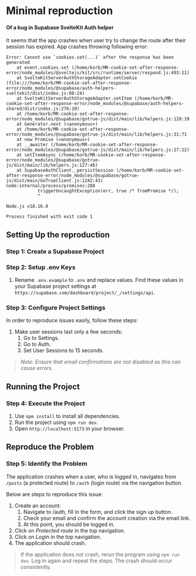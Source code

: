 # Minimal reproduction
#### Of a bug in Supabase SvelteKit Auth helper

It seems that the app crashes when user try to change the route
after their session has expired. App crashes throwing following error:

```
Error: Cannot use `cookies.set(...)` after the response has been generated
    at event.cookies.set (/home/korb/MR-cookie-set-after-response-error/node_modules/@sveltejs/kit/src/runtime/server/respond.js:493:11)
    at SvelteKitServerAuthStorageAdapter.setCookie (file:///home/korb/MR-cookie-set-after-response-error/node_modules/@supabase/auth-helpers-sveltekit/dist/index.js:80:24)
    at SvelteKitServerAuthStorageAdapter.setItem (/home/korb/MR-cookie-set-after-response-error/node_modules/@supabase/auth-helpers-shared/dist/index.js:276:10)
    at /home/korb/MR-cookie-set-after-response-error/node_modules/@supabase/gotrue-js/dist/main/lib/helpers.js:128:19
    at Generator.next (<anonymous>)
    at /home/korb/MR-cookie-set-after-response-error/node_modules/@supabase/gotrue-js/dist/main/lib/helpers.js:31:71
    at new Promise (<anonymous>)
    at __awaiter (/home/korb/MR-cookie-set-after-response-error/node_modules/@supabase/gotrue-js/dist/main/lib/helpers.js:27:12)
    at setItemAsync (/home/korb/MR-cookie-set-after-response-error/node_modules/@supabase/gotrue-js/dist/main/lib/helpers.js:127:46)
    at SupabaseAuthClient._persistSession (/home/korb/MR-cookie-set-after-response-error/node_modules/@supabase/gotrue-js/dist/main/GoTrueClient.js:1242:43)
node:internal/process/promises:288
            triggerUncaughtException(err, true /* fromPromise */);
            ^
            
Node.js v18.16.0

Process finished with exit code 1

```

## Setting Up the reproduction

### Step 1: Create a Supabase Project

### Step 2: Setup .env Keys

1. Rename `.env.example` to `.env` and replace values.
   Find these values in your Supabase project settings at `https://supabase.com/dashboard/project/_/settings/api`.

### Step 3: Configure Project Settings

In order to reproduce issues easily, follow these steps:

1. Make user sessions last only a few seconds:
   1. Go to Settings.
   2. Go to Auth.
   3. Set User Sessions to 15 seconds.

>*Note: Ensure that email confirmations are not disabled as this can cause errors.*

## Running the Project

### Step 4: Execute the Project

1. Use `npm install` to install all dependencies.
2. Run the project using `npm run dev`.
3. Open `http://localhost:5173` in your browser.

## Reproduce the Problem

### Step 5: Identify the Problem

The application crashes when a user, who is logged in, navigates from `/posts` (a protected route) to `/auth` (login route) via the navigation button.

Below are steps to reproduce this issue:

1. Create an account:
   1. Navigate to /auth, fill in the form, and click the sign up button.
   2. Check your email and confirm the account creation via the email link.
   3. At this point, you should be logged in.
2. Click on _Protected route_ in the top navigation.
3. Click on _Login_ in the top navigation.
4. The application should crash.

> If the application does not crash, rerun the program using `npm run dev`. Log in again and repeat the steps. The crash should occur consistently.